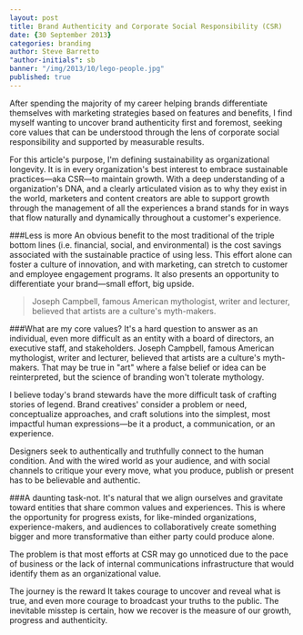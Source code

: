 ```yaml
---
layout: post
title: Brand Authenticity and Corporate Social Responsibility (CSR)
date: {30 September 2013}
categories: branding
author: Steve Barretto
"author-initials": sb
banner: "/img/2013/10/lego-people.jpg"
published: true
---
```


After spending the majority of my career helping brands differentiate themselves with marketing strategies based on features and benefits, I find myself wanting to uncover brand authenticity first and foremost, seeking core values that can be understood through the lens of corporate social responsibility and supported by measurable results.

For this article's purpose, I'm defining sustainability as organizational longevity. It is in every organization's best interest to embrace sustainable practices—aka CSR—to maintain growth. With a deep understanding of a organization's DNA, and a clearly articulated vision as to why they exist in the world, marketers and content creators are able to support growth through the management of all the experiences a brand stands for in ways that flow naturally and dynamically throughout a customer's experience.

###Less is more
An obvious benefit to the most traditional of the triple bottom lines (i.e. financial, social, and environmental) is the cost savings associated with the sustainable practice of using less. This effort alone can foster a culture of innovation, and with marketing, can stretch to customer and employee engagement programs. It also presents an opportunity to differentiate your brand—small effort, big upside.

> Joseph Campbell, famous American mythologist, writer and lecturer, believed that artists are a culture's myth-makers.

###What are my core values?
It's a hard question to answer as an individual, even more difficult as an entity with a board of directors, an executive staff, and stakeholders. Joseph Campbell, famous American mythologist, writer and lecturer, believed that artists are a culture's myth-makers. That may be true in "art" where a false belief or idea can be reinterpreted, but the science of branding won't tolerate mythology. 

I believe today's brand stewards have the more difficult task of crafting stories of legend. Brand creatives' consider a problem or need, conceptualize approaches, and craft solutions into the simplest, most impactful human expressions—be it a product, a communication, or an experience.

Designers seek to authentically and truthfully connect to the human condition. And with the wired world as your audience, and with social channels to critique your every move, what you produce, publish or present has to be believable and authentic.

###A daunting task-not.
It's natural that we align ourselves and gravitate toward entities that share common values and experiences. This is where the opportunity for progress exists, for like-minded organizations, experience-makers, and audiences to collaboratively create something bigger and more transformative than either party could produce alone.

The problem is that most efforts at CSR may go unnoticed due to the pace of business or the lack of internal communications infrastructure that would identify them as an organizational value.

The journey is the reward
It takes courage to uncover and reveal what is true, and even more courage to broadcast your truths to the public. The inevitable misstep is certain, how we recover is the measure of our growth, progress and authenticity.




